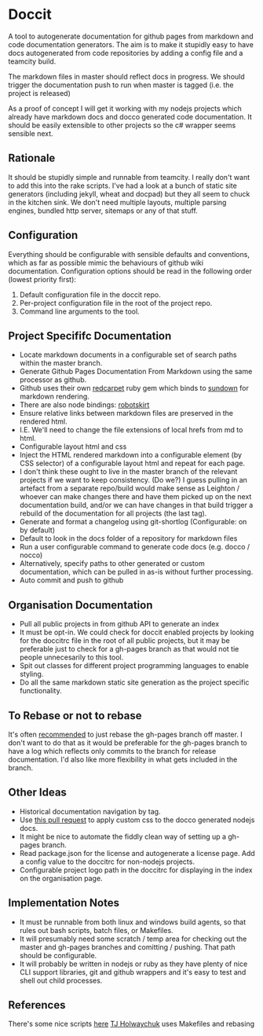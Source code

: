 Doccit
======

A tool to autogenerate documentation for github pages from markdown and code
documentation generators.  The aim is to make it stupidly easy to have docs
autogenerated from code repositories by adding a config file and a teamcity
build.

The markdown files in master should reflect docs in progress.  We should trigger
the documentation push to run when master is tagged (i.e. the project is released)

As a proof of concept I will get it working with my nodejs projects which already
have markdown docs and docco generated code documentation.  It should be easily
extensible to other projects so the c# wrapper seems sensible next.

Rationale
---------

It should be stupidly simple and runnable from teamcity.  I really don't want to
add this into the rake scripts. I've had a look at a bunch of static
site generators (including jekyll, wheat and docpad) but they all seem to chuck
in the kitchen sink.  We don't need multiple layouts, multiple parsing engines,
bundled http server, sitemaps or any of that stuff.

Configuration
-------------

Everything should be configurable with sensible defaults and conventions, which
as far as possible mimic the behaviours of github wiki documentation. Configuration
options should be read in the following order (lowest priority first):
1. Default configuration file in the doccit repo.
2. Per-project configuration file in the root of the project repo.
3. Command line arguments to the tool.

Project Specififc Documentation
-------------------------------

* Locate markdown documents in a configurable set of search paths within the
master branch.
* Generate Github Pages Documentation From Markdown using the same processor as
github.
 * Github uses their own [redcarpet](https://github.com/tanoku/redcarpet) ruby
 gem which binds to [sundown](https://github.com/tanoku/sundown) for markdown
 rendering.
 * There are also node bindings: [robotskirt](https://github.com/benmills/robotskirt)
* Ensure relative links between markdown files are preserved in the rendered
html.
 * I.E. We'll need to change the file extensions of local hrefs from md to html.
* Configurable layout html and css
* Inject the HTML rendered markdown into a configurable element (by CSS selector)
of a configurable layout html and repeat for each page.
 * I don't think these ought to live in the master branch of the relevant projects
 if we want to keep consistency.  (Do we?) I guess pulling in an artefact from a separate
 repo/build would make sense as Leighton / whoever can make changes there and have
 them picked up on the next documentation build, and/or we can have changes in that
 build trigger a rebuild of the documentation for all projects (the last tag).
* Generate and format a changelog using git-shortlog (Configurable: on by default)
 * Default to look in the docs folder of a repository for markdown files
 * Run a user configurable command to generate code docs (e.g. docco / nocco)
 * Alternatively, specify paths to other generated or custom documentation, which
 can be pulled in as-is without further processing.
* Auto commit and push to github

Organisation Documentation
--------------------------

* Pull all public projects in from github API to generate an index
* It must be opt-in.  We could check for doccit enabled projects by looking for
the doccitrc file in the root of all public projects, but it may be preferable
just to check for a gh-pages branch as that would not tie people unnecesarily
to this tool.
* Spit out classes for different project programming languages to enable styling.
* Do all the same markdown static site generation as the project specific
functionality.

To Rebase or not to rebase
--------------------------

It's often [recommended](http://get.inject.io/n/XxsZ6RE7) to just rebase
the gh-pages branch off master. I don't want to do that as it would be preferable
for the gh-pages branch to have a log which reflects only commits to the branch
for release documentation.  I'd also like more flexibility in what gets included
in the branch.

Other Ideas
-----------

* Historical documentation navigation by tag.
* Use [this pull request](https://github.com/jashkenas/docco/pull/28) to apply
custom css to the docco generated nodejs docs.
* It might be nice to automate the fiddly clean way of setting up a gh-pages
branch.
* Read package.json for the license and autogenerate a license page.  Add a
config value to the doccitrc for non-nodejs projects.
* Configurable project logo path in the doccitrc for displaying in the index on
the organisation page.

Implementation Notes
--------------------

* It must be runnable from both linux and windows build agents, so that rules
out bash scripts, batch files, or Makefiles.
* It will presumably need some scratch / temp area for checking out the master
and gh-pages branches and comitting / pushing.  That path should be configurable.
* It will probably be written in nodejs or ruby as they have plenty of nice CLI
support libraries, git and github wrappers and it's easy to test and shell out
child processes.


References
----------

There's some nice scripts [here](http://oli.jp/2011/github-pages-workflow/)
[TJ Holwaychuk](http://github.com/visionmedia) uses Makefiles and rebasing
